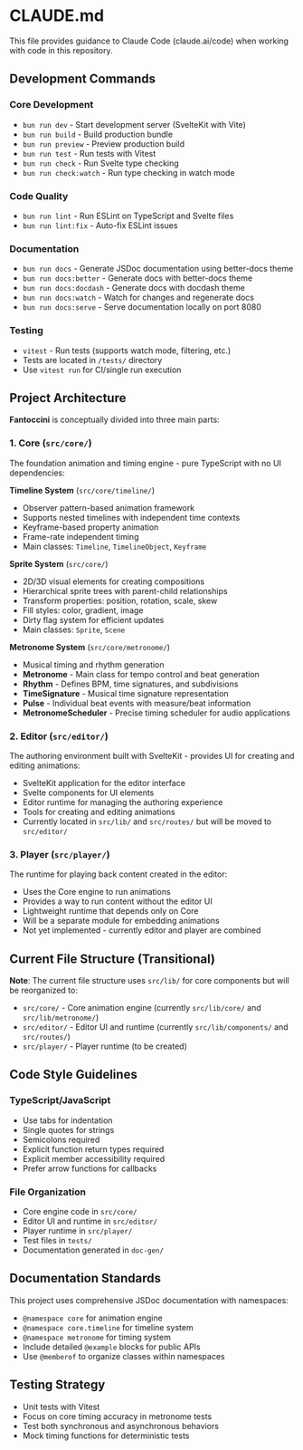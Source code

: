 # CLAUDE.md

This file provides guidance to Claude Code (claude.ai/code) when working with code in this repository.

## Development Commands

### Core Development
- `bun run dev` - Start development server (SvelteKit with Vite)
- `bun run build` - Build production bundle
- `bun run preview` - Preview production build
- `bun run test` - Run tests with Vitest
- `bun run check` - Run Svelte type checking
- `bun run check:watch` - Run type checking in watch mode

### Code Quality
- `bun run lint` - Run ESLint on TypeScript and Svelte files
- `bun run lint:fix` - Auto-fix ESLint issues

### Documentation
- `bun run docs` - Generate JSDoc documentation using better-docs theme
- `bun run docs:better` - Generate docs with better-docs theme
- `bun run docs:docdash` - Generate docs with docdash theme
- `bun run docs:watch` - Watch for changes and regenerate docs
- `bun run docs:serve` - Serve documentation locally on port 8080

### Testing
- `vitest` - Run tests (supports watch mode, filtering, etc.)
- Tests are located in `/tests/` directory
- Use `vitest run` for CI/single run execution

## Project Architecture

**Fantoccini** is conceptually divided into three main parts:

### 1. Core (`src/core/`)
The foundation animation and timing engine - pure TypeScript with no UI dependencies:

**Timeline System** (`src/core/timeline/`)
- Observer pattern-based animation framework
- Supports nested timelines with independent time contexts
- Keyframe-based property animation
- Frame-rate independent timing
- Main classes: `Timeline`, `TimelineObject`, `Keyframe`

**Sprite System** (`src/core/`)
- 2D/3D visual elements for creating compositions
- Hierarchical sprite trees with parent-child relationships
- Transform properties: position, rotation, scale, skew
- Fill styles: color, gradient, image
- Dirty flag system for efficient updates
- Main classes: `Sprite`, `Scene`

**Metronome System** (`src/core/metronome/`)
- Musical timing and rhythm generation
- **Metronome** - Main class for tempo control and beat generation
- **Rhythm** - Defines BPM, time signatures, and subdivisions
- **TimeSignature** - Musical time signature representation
- **Pulse** - Individual beat events with measure/beat information
- **MetronomeScheduler** - Precise timing scheduler for audio applications

### 2. Editor (`src/editor/`)
The authoring environment built with SvelteKit - provides UI for creating and editing animations:
- SvelteKit application for the editor interface
- Svelte components for UI elements
- Editor runtime for managing the authoring experience
- Tools for creating and editing animations
- Currently located in `src/lib/` and `src/routes/` but will be moved to `src/editor/`

### 3. Player (`src/player/`)
The runtime for playing back content created in the editor:
- Uses the Core engine to run animations
- Provides a way to run content without the editor UI
- Lightweight runtime that depends only on Core
- Will be a separate module for embedding animations
- Not yet implemented - currently editor and player are combined

## Current File Structure (Transitional)

**Note**: The current file structure uses `src/lib/` for core components but will be reorganized to:
- `src/core/` - Core animation engine (currently `src/lib/core/` and `src/lib/metronome/`)
- `src/editor/` - Editor UI and runtime (currently `src/lib/components/` and `src/routes/`)
- `src/player/` - Player runtime (to be created)

## Code Style Guidelines

### TypeScript/JavaScript
- Use tabs for indentation
- Single quotes for strings
- Semicolons required
- Explicit function return types required
- Explicit member accessibility required
- Prefer arrow functions for callbacks

### File Organization
- Core engine code in `src/core/`
- Editor UI and runtime in `src/editor/`
- Player runtime in `src/player/`
- Test files in `tests/`
- Documentation generated in `doc-gen/`

## Documentation Standards

This project uses comprehensive JSDoc documentation with namespaces:
- `@namespace core` for animation engine
- `@namespace core.timeline` for timeline system
- `@namespace metronome` for timing system
- Include detailed `@example` blocks for public APIs
- Use `@memberof` to organize classes within namespaces

## Testing Strategy

- Unit tests with Vitest
- Focus on core timing accuracy in metronome tests
- Test both synchronous and asynchronous behaviors
- Mock timing functions for deterministic tests